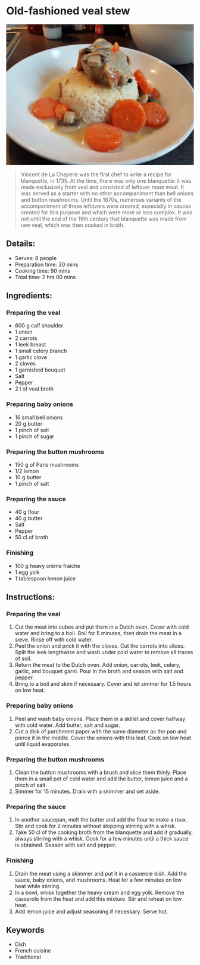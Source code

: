 # Old-fashioned veal stew

![Old-fashioned veal stew](https://github.com/anamorph/recettes/blob/main/photos/fr-plat-blanquette_de_veau_a_l_ancienne-01.jpg?raw=true)

> Vincent de La Chapelle was the first chef to write a recipe for blanquette, in 1735. At the time, there was only one blanquette: it was made exclusively from veal and consisted of leftover roast meat. It was served as a starter with no other accompaniment than bell onions and button mushrooms. Until the 1870s, numerous variants of the accompaniment of these leftovers were created, especially in sauces created for this purpose and which were more or less complex. It was not until the end of the 19th century that blanquette was made from raw veal, which was then cooked in broth.

## Details:
* Serves: 8 people
* Preparation time: 30 mins
* Cooking time: 90 mins
* Total time: 2 hrs 00 mins

## Ingredients:
### Preparing the veal
* 600 g calf shoulder
* 1 onion
* 2 carrots
* 1 leek breast
* 1 small celery branch
* 1 garlic clove
* 2 cloves
* 1 garnished bouquet
* Salt
* Pepper
* 2 l of veal broth

### Preparing baby onions
* 16 small bell onions
* 20 g butter
* 1 pinch of salt
* 1 pinch of sugar

### Preparing the button mushrooms
* 150 g of Paris mushrooms
* 1/2 lemon
* 10 g butter
* 1 pinch of salt

### Preparing the sauce
* 40 g flour
* 40 g butter
* Salt
* Pepper
* 50 cl of broth

### Finishing
* 100 g heavy crème fraîche
* 1 egg yolk
* 1 tablespoon lemon juice

## Instructions:
### Preparing the veal
 1. Cut the meat into cubes and put them in a Dutch oven. Cover with cold water and bring to a boil. Boil for 5 minutes, then drain the meat in a sieve. Rinse off with cold water.
 1. Peel the onion and prick it with the cloves. Cut the carrots into slices. Split the leek lengthwise and wash under cold water to remove all traces of soil.
 1. Return the meat to the Dutch oven. Add onion, carrots, leek, celery, garlic, and bouquet garni. Pour in the broth and season with salt and pepper.
 1. Bring to a boil and skim if necessary. Cover and let simmer for 1.5 hours on low heat.

### Preparing baby onions
 1. Peel and wash baby onions. Place them in a skillet and cover halfway with cold water. Add butter, salt and sugar.
 1. Cut a disk of parchment paper with the same diameter as the pan and pierce it in the middle. Cover the onions with this leaf. Cook on low heat until liquid evaporates.

### Preparing the button mushrooms
 1. Clean the button mushrooms with a brush and slice them thinly. Place them in a small pot of cold water and add the butter, lemon juice and a pinch of salt.
 1. Simmer for 15 minutes. Drain with a skimmer and set aside.

### Preparing the sauce
 1. In another saucepan, melt the butter and add the flour to make a roux. Stir and cook for 2 minutes without stopping stirring with a whisk.
 1. Take 50 cl of the cooking broth from the blanquette and add it gradually, always stirring with a whisk. Cook for a few minutes until a thick sauce is obtained. Season with salt and pepper.

### Finishing

 1. Drain the meat using a skimmer and put it in a casserole dish. Add the sauce, baby onions, and mushrooms. Heat for a few minutes on low heat while stirring.
 1. In a bowl, whisk together the heavy cream and egg yolk. Remove the casserole from the heat and add this mixture. Stir and reheat on low heat.
 1. Add lemon juice and adjust seasoning if necessary. Serve hot.

## Keywords
* Dish
* French cuisine
* Traditional